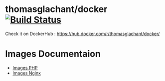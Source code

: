 # thomasglachant/docker [![Build Status](https://travis-ci.org/thomasglachant/docker-php.svg?branch=master)](https://travis-ci.org/thomasglachant/docker)

Check it on DockerHub : https://hub.docker.com/r/thomasglachant/docker/

# Images Documentaion 
* [Images PHP](php/README.md)
* [Images Nginx](nginx/README.md)
